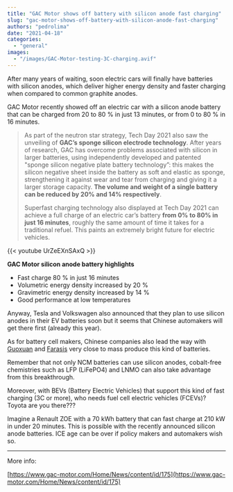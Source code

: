 ```yaml
---
title: "GAC Motor shows off battery with silicon anode fast charging"
slug: "gac-motor-shows-off-battery-with-silicon-anode-fast-charging"
authors: "pedrolima"
date: "2021-04-18"
categories: 
  - "general"
images: 
  - "/images/GAC-Motor-testing-3C-charging.avif"
---
```


After many years of waiting, soon electric cars will finally have batteries with silicon anodes, which deliver higher energy density and faster charging when compared to common graphite anodes.

GAC Motor recently showed off an electric car with a silicon anode battery that can be charged from 20 to 80 % in just 13 minutes, or from 0 to 80 % in 16 minutes.

> As part of the neutron star strategy, Tech Day 2021 also saw the unveiling of **GAC’s sponge silicon electrode technology**. After years of research, GAC has overcome problems associated with silicon in larger batteries, using independently developed and patented "sponge silicon negative plate battery technology”: this makes the silicon negative sheet inside the battery as soft and elastic as sponge, strengthening it against wear and tear from charging and giving it a larger storage capacity. **The volume and weight of a single battery can be reduced by 20% and 14% respectively**.
> 
> Superfast charging technology also displayed at Tech Day 2021 can achieve a full charge of an electric car’s battery **from 0% to 80% in just 16 minutes**, roughly the same amount of time it takes for a traditional refuel. This paints an extremely bright future for electric vehicles.

{{< youtube UrZeEXnSAxQ >}}

**GAC Motor silicon anode battery highlights**

- Fast charge 80 % in just 16 minutes
- Volumetric energy density increased by 20 %
- Gravimetric energy density increased by 14 %
- Good performance at low temperatures

Anyway, Tesla and Volkswagen also announced that they plan to use silicon anodes in their EV batteries soon but it seems that Chinese automakers will get there first (already this year).

As for battery cell makers, Chinese companies also lead the way with [Guoxuan](/2021/01/10/guoxuan-unveils-a-cobalt-free-lfp-pouch-battery-cell-with-212-wh-kg/) and [Farasis](/2021/04/11/farasis-energy-reaches-330-wh-kg-with-new-battery-cell/) very close to mass produce this kind of batteries.

Remember that not only NCM batteries can use silicon anodes, cobalt-free chemistries such as LFP (LiFePO4) and LNMO can also take advantage from this breakthrough.

Moreover, with BEVs (Battery Electric Vehicles) that support this kind of fast charging (3C or more), who needs fuel cell electric vehicles (FCEVs)? Toyota are you there???

Imagine a Renault ZOE with a 70 kWh battery that can fast charge at 210 kW in under 20 minutes. This is possible with the recently announced silicon anode batteries. ICE age can be over if policy makers and automakers wish so.

---

More info:

[https://www.gac-motor.com/Home/News/content/id/175](https://www.gac-motor.com/Home/News/content/id/175)
